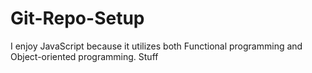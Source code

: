 # Git-Repo-Setup
I enjoy JavaScript because it utilizes both Functional programming and Object-oriented programming.
Stuff